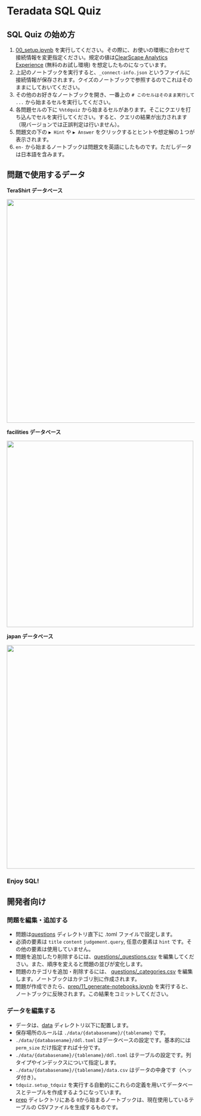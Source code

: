 # Teradata SQL Quiz

## SQL Quiz の始め方

1. [00_setup.ipynb](./00_setup.ipynb) を実行してください。その際に、お使いの環境に合わせて接続情報を変更指定ください。規定の値は[ClearScape Analytics Experience](https://clearscape.teradata.com) (無料のお試し環境) を想定したものになっています。
1. 上記のノートブックを実行すると、`_connect-info.json` というファイルに接続情報が保存されます。クイズのノートブックで参照するのでこれはそのままにしておいてください。
1. その他のお好きなノートブックを開き、一番上の `# このセルはそのまま実行して ...` から始まるセルを実行してください。
1. 各問題セルの下に `%%tdquiz` から始まるセルがあります。そこにクエリを打ち込んでセルを実行してください。すると、クエリの結果が出力されます（現バージョンでは正誤判定は行いません）。
1. 問題文の下の `▶ Hint` や `▶ Answer` をクリックするとヒントや想定解の１つが表示されます。
1. `en-` から始まるノートブックは問題文を英語にしたものです。ただしデータは日本語を含みます。


## 問題で使用するデータ

**TeraShirt データベース**

<image src="./images/Diagram_TeraShirt.png" width="600">

**facilities データベース**

<image src="./images/Diagram_facilities.png" width="500">

**japan データベース**

<image src="./images/Diagram_japan.png" width="600">


### Enjoy SQL!


## 開発者向け

### 問題を編集・追加する

- 問題は[questions](./questions) ディレクトリ直下に .toml ファイルで設定します。
- 必須の要素は `title` `content` `judgement.query`, 任意の要素は `hint` です。その他の要素は使用していません。
- 問題を追加したり削除するには、[questions/_questions.csv](./questions/_questions.csv) を編集してください。また、順序を変えると問題の並びが変化します。
- 問題のカテゴリを追加・削除するには、 [questions/_categories.csv](questions/_categories.csv) を編集します。ノートブックはカテゴリ別に作成されます。
- 問題が作成できたら、[prep/11_generate-notebooks.ipynb](prep/11_generate-notebooks.ipynb) を実行すると、ノートブックに反映されます。この結果をコミットしてください。

### データを編集する

- データは、[data](./data) ディレクトリ以下に配置します。
- 保存場所のルールは `./data/{databasename}/{tablename}` です。
- `./data/{databasename}/ddl.toml` はデータベースの設定です。基本的には `perm_size` だけ指定すれば十分です。
- `./data/{databasename}/{tablename}/ddl.toml` はテーブルの設定です。列タイプやインデックスについて指定します。
- `./data/{databasename}/{tablename}/data.csv` はデータの中身です（ヘッダ付き）。
- `tdquiz.setup_tdquiz` を実行する自動的にこれらの定義を用いてデータベースとテーブルを作成するようになっています。
- [prep](./prep) ディレクトリにある `0`から始まるノートブックは、現在使用しているテーブルの CSVファイルを生成するものです。
